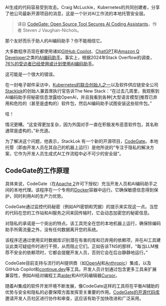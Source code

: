 
<!--
title: CodeGate：保障AI编码助手安全的开源工具
cover: https://cdn.thenewstack.io/media/2024/12/de20e3a0-codegate-ai-project-2.jpg
-->

AI生成的代码容易受到攻击。Craig McLuckie，Kubernetes的共同创建者，分享了他公司最新开源项目的消息，这是一个针对AI工作流的本地托管安全层。

> 译自 [CodeGate: Open Source Tool Secures AI Coding Assistants](https://thenewstack.io/codegate-open-source-tool-secures-ai-coding-assistants/)，作者 Steven J Vaughan-Nichols。

那个友好而乐于助人的AI编码助手？你不能相信它。

大多数程序员现在都使用诸如[GitHub Copilot](https://thenewstack.io/microsoft-makes-github-copilot-free-in-vs-code/)、[ChatGPT](https://thenewstack.io/how-to-learn-unfamiliar-software-tools-with-chatgpt/)和[Amazon Q Developer](https://thenewstack.io/amazon-q-developer-now-handles-your-entire-code-pipeline/)之类的[AI编码助手](https://thenewstack.io/ai-code-assistants-are-moving-beyond-auto-complete-heres-whats-next/)。事实上，根据2024年Stack Overflow的调查，[76%的受访者已经使用或计划使用AI编码助手](https://stackoverflow.blog/2024/05/29/developers-get-by-with-a-little-help-from-ai-stack-overflow-knows-code-assistant-pulse-survey-results/)。

这可能是一个很大的错误。

在一封电子邮件采访中，[Kubernetes的联合创始人之一](https://thenewstack.io/at-kubernetes-10th-anniversary-in-mountain-view-history-remembered/)以及软件供应链安全公司[Stacklok](https://stacklok.com/)的创始人兼首席执行官告诉The New Stack：“在过去几周里，我观察到AI编码助手将秘密信息泄露给OpenAI，并且我看到各种[大型语言模型]推荐已弃用和危险的（甚至是虚构的）软件包，然后AI编码助手试图安装这些软件包。”

哇！

情况更糟。“这变得更加复杂，因为外国对手一直在积极发布恶意软件包，其名称通常是虚构的，”补充道。

为了解决这个问题，他表示，StackLok 有一个新的开源项目，[CodeGate](https://codegate.ai/)。本地托管（即由开发人员在其自己的机器上运行）是他所说的“专注于隐私的解决方案，它作为开发人员生成式AI工作流程中必不可少的安全层”。

## CodeGate的工作原理

具体来说，CodeGate（在[Apache 2](https://opensource.org/license/apache-2-0)许可下授权）充当开发人员和AI编码助手之间的本地代理。该程序在一个专用的[Docker](https://www.docker.com/?utm_content=inline+mention)容器中运行。它确保敏感信息得到保护，同时利用AI的生产力优势。

CodeGate通过监控代码秘密（例如API密钥和凭据）的提示来实现这一点。当您的代码在您的工作站和AI服务之间来回传输时，它会动态加密您的秘密信息。

对隐私的承诺是一个突出的特点。该工具完全在您的本地机器上运行，确保除编码助手所需流量之外，没有任何数据离开您的系统。

该程序还通过使用实时数据库识别潜在有害的库和已弃用的依赖项，并在AI工具建议此类可疑组件时进行干预，从而阻止它们。正如告诉TNS的那样，“每当LLM推荐不安全的依赖项时，它都会提醒开发人员，否则它会在后台静静地运行。”

CodeGate目前支持与流行的AI提供商（如[OpenAI](https://openai.com/)和[Anthropic](https://www.anthropic.com/)）集成，以及GitHub Copilot和[continue.dev](https://www.continue.dev/)等工具。开发人员计划通过包含更多工具来扩展兼容性，例如AI结对编程工具[aider](https://aider.chat/)和AI代码编辑器[Cursor](https://www.cursor.com/)。

随着AI集成的软件开发环境不断发展，像CodeGate这样的工具将在平衡AI辅助的优势与安全和隐私的必要保障方面发挥至关重要的作用。[CodeGate的开源代码库](https://github.com/stacklok/codegate)邀请开发人员社区进行协作和审查，这应该有助于加快改进和广泛采用。
